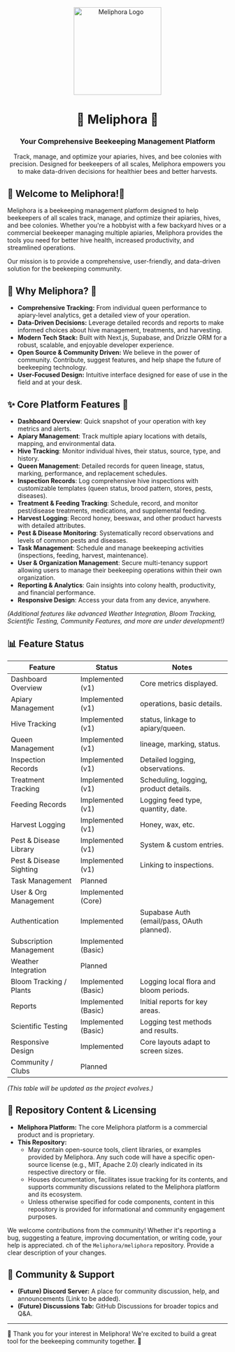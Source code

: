 <div align="center">
  <img src="[public/img/Meliphora(200x200).jpg](https://github.com/Meliphora/.github/blob/main/public/img/Meliphora(200x200).jpg)" alt="Meliphora Logo" width="200" />
  <h1>🐝 Meliphora 🐝</h1>
  <h3>Your Comprehensive Beekeeping Management Platform</h3>
  <p>Track, manage, and optimize your apiaries, hives, and bee colonies with precision. Designed for beekeepers of all scales, Meliphora empowers you to make data-driven decisions for healthier bees and better harvests.</p>
</div>

## 👋 Welcome to Meliphora!🐝

Meliphora is a beekeeping management platform designed to help beekeepers of all scales track, manage, and optimize their apiaries, hives, and bee colonies. 
Whether you're a hobbyist with a few backyard hives or a commercial beekeeper managing multiple apiaries, Meliphora provides the tools you need for better hive health, increased productivity, and streamlined operations.

Our mission is to provide a comprehensive, user-friendly, and data-driven solution for the beekeeping community.

## 🤔 Why Meliphora? 🐝

*   **Comprehensive Tracking:** From individual queen performance to apiary-level analytics, get a detailed view of your operation.
*   **Data-Driven Decisions:** Leverage detailed records and reports to make informed choices about hive management, treatments, and harvesting.
*   **Modern Tech Stack:** Built with Next.js, Supabase, and Drizzle ORM for a robust, scalable, and enjoyable developer experience.
*   **Open Source & Community Driven:** We believe in the power of community. Contribute, suggest features, and help shape the future of beekeeping technology.
*   **User-Focused Design:** Intuitive interface designed for ease of use in the field and at your desk.

## ✨ Core Platform Features 🐝

*   **Dashboard Overview**: Quick snapshot of your operation with key metrics and alerts.
*   **Apiary Management**: Track multiple apiary locations with details, mapping, and environmental data.
*   **Hive Tracking**: Monitor individual hives, their status, source, type, and history.
*   **Queen Management**: Detailed records for queen lineage, status, marking, performance, and replacement schedules.
*   **Inspection Records**: Log comprehensive hive inspections with customizable templates (queen status, brood pattern, stores, pests, diseases).
*   **Treatment & Feeding Tracking**: Schedule, record, and monitor pest/disease treatments, medications, and supplemental feeding.
*   **Harvest Logging**: Record honey, beeswax, and other product harvests with detailed attributes.
*   **Pest & Disease Monitoring**: Systematically record observations and levels of common pests and diseases.
*   **Task Management**: Schedule and manage beekeeping activities (inspections, feeding, harvest, maintenance).
*   **User & Organization Management**: Secure multi-tenancy support allowing users to manage their beekeeping operations within their own organization.
*   **Reporting & Analytics**: Gain insights into colony health, productivity, and financial performance.
*   **Responsive Design**: Access your data from any device, anywhere.

*(Additional features like advanced Weather Integration, Bloom Tracking, Scientific Testing, Community Features, and more are under development!)*

## 📊 Feature Status

| Feature                     | Status                 | Notes                                       |
| --------------------------- | ---------------------- | ------------------------------------------- |
| Dashboard Overview          | Implemented (v1)       | Core metrics displayed.                     |
| Apiary Management           | Implemented (v1)       | operations, basic details.                  |
| Hive Tracking               | Implemented (v1)       | status, linkage to apiary/queen.            |
| Queen Management            | Implemented (v1)       | lineage, marking, status.                   |
| Inspection Records          | Implemented (v1)       | Detailed logging, observations.             |
| Treatment Tracking          | Implemented (v1)       | Scheduling, logging, product details.       |
| Feeding Records             | Implemented (v1)       | Logging feed type, quantity, date.          |
| Harvest Logging             | Implemented (v1)       | Honey, wax, etc.                            |
| Pest & Disease Library      | Implemented (v1)       | System & custom entries.                    |
| Pest & Disease Sighting     | Implemented (v1)       | Linking to inspections.                     |
| Task Management             | Planned                |                                             |
| User & Org Management       | Implemented (Core)     |                                             |
| Authentication              | Implemented            | Supabase Auth (email/pass, OAuth planned).  |
| Subscription Management     | Implemented (Basic)    |                                             |
| Weather Integration         | Planned                |                                             |
| Bloom Tracking / Plants     | Implemented (Basic)    | Logging local flora and bloom periods.      |
| Reports                     | Implemented (Basic)    | Initial reports for key areas.              |
| Scientific Testing          | Implemented (Basic)    | Logging test methods and results.           |
| Responsive Design           | Implemented            | Core layouts adapt to screen sizes.         |
| Community / Clubs           | Planned                |                                             |

*(This table will be updated as the project evolves.)*

## 📜 Repository Content & Licensing

*   **Meliphora Platform:** The core Meliphora platform is a commercial product and is proprietary.
*   **This Repository:**
    *   May contain open-source tools, client libraries, or examples provided by Meliphora. Any such code will have a specific open-source license (e.g., MIT, Apache 2.0) clearly indicated in its respective directory or file.
    *   Houses documentation, facilitates issue tracking for its contents, and supports community discussions related to the Meliphora platform and its ecosystem.
    *   Unless otherwise specified for code components, content in this repository is provided for informational and community engagement purposes.

We welcome contributions from the community! Whether it's reporting a bug, suggesting a feature, improving documentation, or writing code, your help is appreciated.
ch of the `Meliphora/meliphora` repository. Provide a clear description of your changes.

## 💬 Community & Support

*   **(Future) Discord Server:** A place for community discussion, help, and announcements (Link to be added).
*   **(Future) Discussions Tab:** GitHub Discussions for broader topics and Q&A.

---

🐝 Thank you for your interest in Meliphora! We're excited to build a great tool for the beekeeping community together. 🐝

